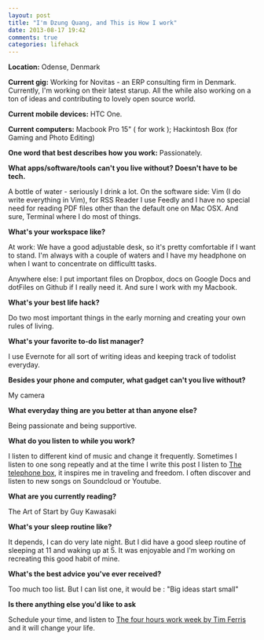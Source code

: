```yaml
---
layout: post
title: "I'm Dzung Quang, and This is How I work"
date: 2013-08-17 19:42
comments: true
categories: lifehack
---
```



**Location:** Odense, Denmark

**Current gig:** Working for Novitas - an ERP consulting firm in Denmark. Currently, I'm working on their latest starup. All the while also working on a ton of ideas and contributing to lovely open source world.

**Current mobile devices:** HTC One.

**Current computers:** Macbook Pro 15" ( for work ); Hackintosh Box (for Gaming and Photo Editing)

**One word that best describes how you work:** Passionately.

**What apps/software/tools can't you live without? Doesn't have to be tech.**

A bottle of water - seriously I drink a lot. On the software side: Vim (I do write everything in Vim), for RSS Reader I use Feedly and I have no special need for reading PDF files other than the default one on Mac OSX. And sure, Terminal where I do most of things.

**What's your workspace like?**

At work: We have a good adjustable desk, so it's pretty comfortable if I want to stand. I'm always with a couple of waters and I have my headphone on when I want to concentrate on difficultt tasks.

Anywhere else: I put important files on Dropbox, docs on Google Docs and dotFiles on Github if I really need it. And sure I work with my Macbook.

**What's your best life hack?**

Do two most important things in the early morning and creating your own rules of living.


**What's your favorite to-do list manager?**

I use Evernote for all sort of writing ideas and keeping track of todolist everyday.

**Besides your phone and computer, what gadget can't you live without?**

My camera

**What everyday thing are you better at than anyone else?**

Being passionate and being supportive.

**What do you listen to while you work?**

I listen to different kind of music and change it frequently. Sometimes I listen to one song repeatly and at the time I write this post I listen to [The telephone box](http://www.youtube.com/watch?v=i5uZfBziT4w), it inspires me in traveling and freedom. I often discover and listen to new songs on Soundcloud or Youtube.

**What are you currently reading?**

The Art of Start by Guy Kawasaki

**What's your sleep routine like?**

It depends, I can do very late night. But I did have a good sleep routine of sleeping at 11 and waking up at 5. It was enjoyable and I'm working on recreating this good habit of mine.

**What's the best advice you've ever received?**

Too much too list. But I can list one, it would be : "Big ideas start small"

**Is there anything else you'd like to ask**

Schedule your time, and listen to [The four hours work week by Tim Ferris](http://www.youtube.com/watch?v=E8XCO9vQtk0) and it will change your life.
